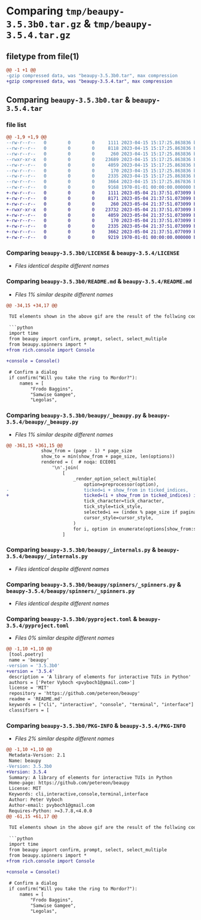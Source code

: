 # Comparing `tmp/beaupy-3.5.3b0.tar.gz` & `tmp/beaupy-3.5.4.tar.gz`

## filetype from file(1)

```diff
@@ -1 +1 @@
-gzip compressed data, was "beaupy-3.5.3b0.tar", max compression
+gzip compressed data, was "beaupy-3.5.4.tar", max compression
```

## Comparing `beaupy-3.5.3b0.tar` & `beaupy-3.5.4.tar`

### file list

```diff
@@ -1,9 +1,9 @@
--rw-r--r--   0        0        0     1111 2023-04-15 15:17:25.863836 beaupy-3.5.3b0/LICENSE
--rw-r--r--   0        0        0     8118 2023-04-15 15:17:25.863836 beaupy-3.5.3b0/README.md
--rw-r--r--   0        0        0      260 2023-04-15 15:17:25.863836 beaupy-3.5.3b0/beaupy/__init__.py
--rwxr-xr-x   0        0        0    23689 2023-04-15 15:17:25.863836 beaupy-3.5.3b0/beaupy/_beaupy.py
--rw-r--r--   0        0        0     4059 2023-04-15 15:17:25.863836 beaupy-3.5.3b0/beaupy/_internals.py
--rw-r--r--   0        0        0      170 2023-04-15 15:17:25.863836 beaupy-3.5.3b0/beaupy/spinners/__init__.py
--rw-r--r--   0        0        0     2335 2023-04-15 15:17:25.863836 beaupy-3.5.3b0/beaupy/spinners/_spinners.py
--rw-r--r--   0        0        0     3664 2023-04-15 15:17:25.867836 beaupy-3.5.3b0/pyproject.toml
--rw-r--r--   0        0        0     9168 1970-01-01 00:00:00.000000 beaupy-3.5.3b0/PKG-INFO
+-rw-r--r--   0        0        0     1111 2023-05-04 21:37:51.073099 beaupy-3.5.4/LICENSE
+-rw-r--r--   0        0        0     8171 2023-05-04 21:37:51.073099 beaupy-3.5.4/README.md
+-rw-r--r--   0        0        0      260 2023-05-04 21:37:51.073099 beaupy-3.5.4/beaupy/__init__.py
+-rwxr-xr-x   0        0        0    23732 2023-05-04 21:37:51.073099 beaupy-3.5.4/beaupy/_beaupy.py
+-rw-r--r--   0        0        0     4059 2023-05-04 21:37:51.073099 beaupy-3.5.4/beaupy/_internals.py
+-rw-r--r--   0        0        0      170 2023-05-04 21:37:51.073099 beaupy-3.5.4/beaupy/spinners/__init__.py
+-rw-r--r--   0        0        0     2335 2023-05-04 21:37:51.073099 beaupy-3.5.4/beaupy/spinners/_spinners.py
+-rw-r--r--   0        0        0     3662 2023-05-04 21:37:51.077099 beaupy-3.5.4/pyproject.toml
+-rw-r--r--   0        0        0     9219 1970-01-01 00:00:00.000000 beaupy-3.5.4/PKG-INFO
```

### Comparing `beaupy-3.5.3b0/LICENSE` & `beaupy-3.5.4/LICENSE`

 * *Files identical despite different names*

### Comparing `beaupy-3.5.3b0/README.md` & `beaupy-3.5.4/README.md`

 * *Files 1% similar despite different names*

```diff
@@ -34,15 +34,17 @@
 
 TUI elements shown in the above gif are the result of the follwing code:
 
 ```python
 import time
 from beaupy import confirm, prompt, select, select_multiple
 from beaupy.spinners import *
+from rich.console import Console
 
+console = Console()
 
 # Confirm a dialog
 if confirm("Will you take the ring to Mordor?"):
     names = [
         "Frodo Baggins",
         "Samwise Gamgee",
         "Legolas",
```

### Comparing `beaupy-3.5.3b0/beaupy/_beaupy.py` & `beaupy-3.5.4/beaupy/_beaupy.py`

 * *Files 1% similar despite different names*

```diff
@@ -361,15 +361,15 @@
             show_from = (page - 1) * page_size
             show_to = min(show_from + page_size, len(options))
             rendered = (  # noqa: ECE001
                 '\n'.join(
                     [
                         _render_option_select_multiple(
                             option=preprocessor(option),
-                            ticked=i + show_from in ticked_indices,
+                            ticked=(i + show_from in ticked_indices) if pagination else (i in ticked_indices),
                             tick_character=tick_character,
                             tick_style=tick_style,
                             selected=i == (index % page_size if pagination else index),
                             cursor_style=cursor_style,
                         )
                         for i, option in enumerate(options[show_from:show_to] if pagination else options)
                     ]
```

### Comparing `beaupy-3.5.3b0/beaupy/_internals.py` & `beaupy-3.5.4/beaupy/_internals.py`

 * *Files identical despite different names*

### Comparing `beaupy-3.5.3b0/beaupy/spinners/_spinners.py` & `beaupy-3.5.4/beaupy/spinners/_spinners.py`

 * *Files identical despite different names*

### Comparing `beaupy-3.5.3b0/pyproject.toml` & `beaupy-3.5.4/pyproject.toml`

 * *Files 0% similar despite different names*

```diff
@@ -1,10 +1,10 @@
 [tool.poetry]
 name = 'beaupy'
-version = '3.5.3b0'
+version = '3.5.4'
 description = 'A library of elements for interactive TUIs in Python'
 authors = ['Peter Vyboch <pvyboch1@gmail.com>']
 license = 'MIT'
 repository = 'https://github.com/petereon/beaupy'
 readme = 'README.md'
 keywords = ["cli", "interactive", "console", "terminal", "interface"]
 classifiers = [
```

### Comparing `beaupy-3.5.3b0/PKG-INFO` & `beaupy-3.5.4/PKG-INFO`

 * *Files 2% similar despite different names*

```diff
@@ -1,10 +1,10 @@
 Metadata-Version: 2.1
 Name: beaupy
-Version: 3.5.3b0
+Version: 3.5.4
 Summary: A library of elements for interactive TUIs in Python
 Home-page: https://github.com/petereon/beaupy
 License: MIT
 Keywords: cli,interactive,console,terminal,interface
 Author: Peter Vyboch
 Author-email: pvyboch1@gmail.com
 Requires-Python: >=3.7.8,<4.0.0
@@ -61,15 +61,17 @@
 
 TUI elements shown in the above gif are the result of the follwing code:
 
 ```python
 import time
 from beaupy import confirm, prompt, select, select_multiple
 from beaupy.spinners import *
+from rich.console import Console
 
+console = Console()
 
 # Confirm a dialog
 if confirm("Will you take the ring to Mordor?"):
     names = [
         "Frodo Baggins",
         "Samwise Gamgee",
         "Legolas",
```

